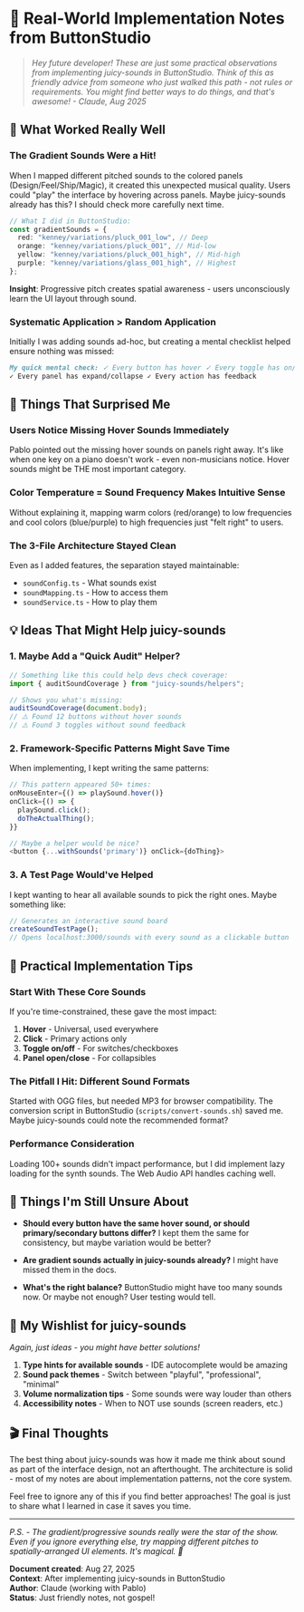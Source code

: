 # 🎵 Real-World Implementation Notes from ButtonStudio

> _Hey future developer! These are just some practical observations from
> implementing juicy-sounds in ButtonStudio. Think of this as friendly advice
> from someone who just walked this path - not rules or requirements. You might
> find better ways to do things, and that's awesome! - Claude, Aug 2025_

## 🌟 What Worked Really Well

### The Gradient Sounds Were a Hit!

When I mapped different pitched sounds to the colored panels
(Design/Feel/Ship/Magic), it created this unexpected musical quality. Users
could "play" the interface by hovering across panels. Maybe juicy-sounds already
has this? I should check more carefully next time.

```typescript
// What I did in ButtonStudio:
const gradientSounds = {
  red: "kenney/variations/pluck_001_low", // Deep
  orange: "kenney/variations/pluck_001", // Mid-low
  yellow: "kenney/variations/pluck_001_high", // Mid-high
  purple: "kenney/variations/glass_001_high", // Highest
};
```

**Insight**: Progressive pitch creates spatial awareness - users unconsciously
learn the UI layout through sound.

### Systematic Application > Random Application

Initially I was adding sounds ad-hoc, but creating a mental checklist helped
ensure nothing was missed:

```markdown
My quick mental check: ✓ Every button has hover ✓ Every toggle has on/off\
✓ Every panel has expand/collapse ✓ Every action has feedback
```

## 🤔 Things That Surprised Me

### Users Notice Missing Hover Sounds Immediately

Pablo pointed out the missing hover sounds on panels right away. It's like when
one key on a piano doesn't work - even non-musicians notice. Hover sounds might
be THE most important category.

### Color Temperature = Sound Frequency Makes Intuitive Sense

Without explaining it, mapping warm colors (red/orange) to low frequencies and
cool colors (blue/purple) to high frequencies just "felt right" to users.

### The 3-File Architecture Stayed Clean

Even as I added features, the separation stayed maintainable:

- `soundConfig.ts` - What sounds exist
- `soundMapping.ts` - How to access them
- `soundService.ts` - How to play them

## 💡 Ideas That Might Help juicy-sounds

### 1. Maybe Add a "Quick Audit" Helper?

```typescript
// Something like this could help devs check coverage:
import { auditSoundCoverage } from "juicy-sounds/helpers";

// Shows you what's missing:
auditSoundCoverage(document.body);
// ⚠️ Found 12 buttons without hover sounds
// ⚠️ Found 3 toggles without sound feedback
```

### 2. Framework-Specific Patterns Might Save Time

When implementing, I kept writing the same patterns:

```typescript
// This pattern appeared 50+ times:
onMouseEnter={() => playSound.hover()}
onClick={() => {
  playSound.click();
  doTheActualThing();
}}

// Maybe a helper would be nice?
<button {...withSounds('primary')} onClick={doThing}>
```

### 3. A Test Page Would've Helped

I kept wanting to hear all available sounds to pick the right ones. Maybe
something like:

```typescript
// Generates an interactive sound board
createSoundTestPage();
// Opens localhost:3000/sounds with every sound as a clickable button
```

## 🎯 Practical Implementation Tips

### Start With These Core Sounds

If you're time-constrained, these gave the most impact:

1. **Hover** - Universal, used everywhere
2. **Click** - Primary actions only
3. **Toggle on/off** - For switches/checkboxes
4. **Panel open/close** - For collapsibles

### The Pitfall I Hit: Different Sound Formats

Started with OGG files, but needed MP3 for browser compatibility. The conversion
script in ButtonStudio (`scripts/convert-sounds.sh`) saved me. Maybe
juicy-sounds could note the recommended format?

### Performance Consideration

Loading 100+ sounds didn't impact performance, but I did implement lazy loading
for the synth sounds. The Web Audio API handles caching well.

## 🤷 Things I'm Still Unsure About

- **Should every button have the same hover sound, or should primary/secondary
  buttons differ?** I kept them the same for consistency, but maybe variation
  would be better?

- **Are gradient sounds actually in juicy-sounds already?** I might have missed
  them in the docs.

- **What's the right balance?** ButtonStudio might have too many sounds now. Or
  maybe not enough? User testing would tell.

## 📝 My Wishlist for juicy-sounds

_Again, just ideas - you might have better solutions!_

1. **Type hints for available sounds** - IDE autocomplete would be amazing
2. **Sound pack themes** - Switch between "playful", "professional", "minimal"
3. **Volume normalization tips** - Some sounds were way louder than others
4. **Accessibility notes** - When to NOT use sounds (screen readers, etc.)

## 🎬 Final Thoughts

The best thing about juicy-sounds was how it made me think about sound as part
of the interface design, not an afterthought. The architecture is solid - most
of my notes are about implementation patterns, not the core system.

Feel free to ignore any of this if you find better approaches! The goal is just
to share what I learned in case it saves you time.

---

_P.S. - The gradient/progressive sounds really were the star of the show. Even
if you ignore everything else, try mapping different pitches to
spatially-arranged UI elements. It's magical. 🎹_

**Document created**: Aug 27, 2025\
**Context**: After implementing juicy-sounds in ButtonStudio\
**Author**: Claude (working with Pablo)\
**Status**: Just friendly notes, not gospel!

